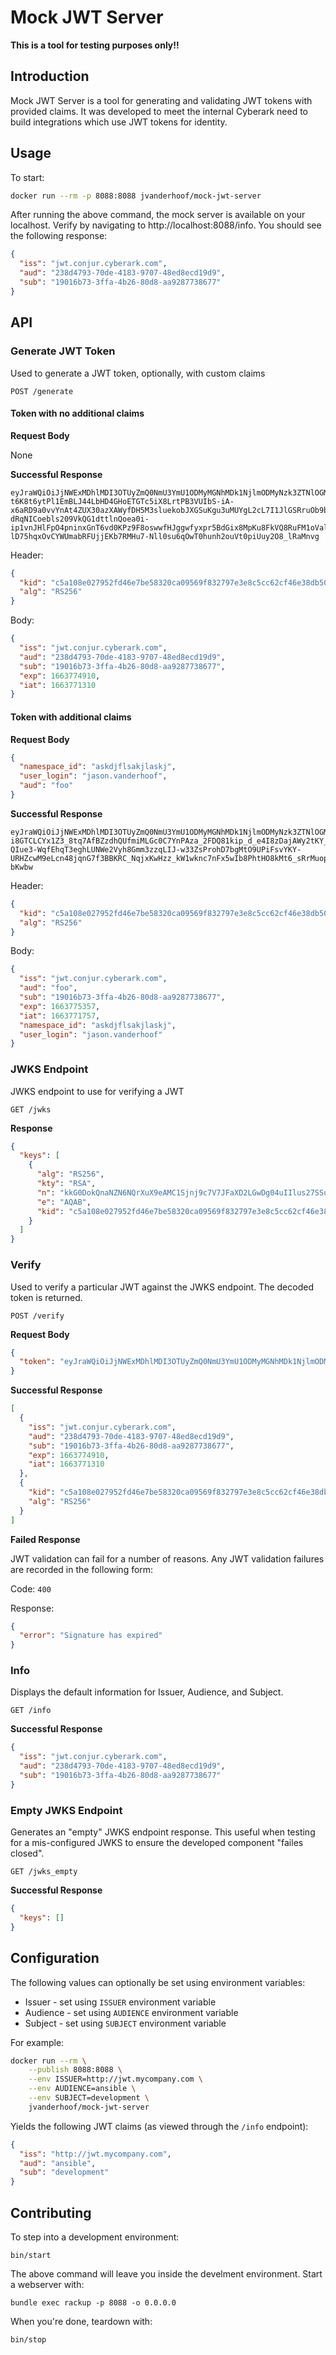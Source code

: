 # Mock JWT Server

**This is a tool for testing purposes only!!**

## Introduction

Mock JWT Server is a tool for generating and validating JWT tokens with provided claims. It was developed to meet the internal Cyberark need to build integrations which use JWT tokens for identity.

## Usage

To start:

```sh
docker run --rm -p 8088:8088 jvanderhoof/mock-jwt-server
```

After running the above command, the mock server is available on your localhost. Verify by navigating to http://localhost:8088/info. You should see the following response:

```json
{
  "iss": "jwt.conjur.cyberark.com",
  "aud": "238d4793-70de-4183-9707-48ed8ecd19d9",
  "sub": "19016b73-3ffa-4b26-80d8-aa9287738677"
}
```

## API

### Generate JWT Token

Used to generate a JWT token, optionally, with custom claims

`POST /generate`

#### Token with no additional claims

**Request Body**

None

**Successful Response**

```
eyJraWQiOiJjNWExMDhlMDI3OTUyZmQ0NmU3YmU1ODMyMGNhMDk1NjlmODMyNzk3ZTNlOGM1Y2M2MmNmNDZlMzhkYjUwOTFmIiwiYWxnIjoiUlMyNTYifQ.eyJpc3MiOiJqd3QuY29uanVyLmN5YmVyYXJrLmNvbSIsImF1ZCI6IjIzOGQ0NzkzLTcwZGUtNDE4My05NzA3LTQ4ZWQ4ZWNkMTlkOSIsInN1YiI6IjE5MDE2YjczLTNmZmEtNGIyNi04MGQ4LWFhOTI4NzczODY3NyIsImV4cCI6MTY2Mzc3NDkxMCwiaWF0IjoxNjYzNzcxMzEwfQ.Qtt-t6K8t6ytPl1EmBLJ44LbHD4GHoETGTc5iX8LrtPB3VUIbS-iA-x6aRD9a0vvYnAt4ZUX30azXAWyfDH5M3sluekobJXGSuKgu3uMUYgL2cL7I1JlGSRruOb9bYVyFwgvaUiaRm7cHyx74IQ-dRqNICoebls209VkQG1dttlnQoea0i-ip1vnJHlFpO4pninxGnT6vd0KPz9F8oswwfHJggwfyxpr5BdGix8MpKu8FkVQ8RuFM1oValPYjHZuCX_0znhFLoPsHuRD-lD75hqxOvCYWUmabRFUjjEKb7RMHu7-Nll0su6qOwT0hunh2ouVt0piUuy2O8_lRaMnvg
```

Header:

```json
{
  "kid": "c5a108e027952fd46e7be58320ca09569f832797e3e8c5cc62cf46e38db5091f",
  "alg": "RS256"
}
```

Body:

```json
{
  "iss": "jwt.conjur.cyberark.com",
  "aud": "238d4793-70de-4183-9707-48ed8ecd19d9",
  "sub": "19016b73-3ffa-4b26-80d8-aa9287738677",
  "exp": 1663774910,
  "iat": 1663771310
}
```

#### Token with additional claims

**Request Body**

```json
{
  "namespace_id": "askdjflsakjlaskj",
  "user_login": "jason.vanderhoof",
  "aud": "foo"
}
```

**Successful Response**

```
eyJraWQiOiJjNWExMDhlMDI3OTUyZmQ0NmU3YmU1ODMyMGNhMDk1NjlmODMyNzk3ZTNlOGM1Y2M2MmNmNDZlMzhkYjUwOTFmIiwiYWxnIjoiUlMyNTYifQ.eyJpc3MiOiJqd3QuY29uanVyLmN5YmVyYXJrLmNvbSIsImF1ZCI6IjIzOGQ0NzkzLTcwZGUtNDE4My05NzA3LTQ4ZWQ4ZWNkMTlkOSIsInN1YiI6IjE5MDE2YjczLTNmZmEtNGIyNi04MGQ4LWFhOTI4NzczODY3NyIsImV4cCI6MTY2Mzc3NTM1NywiaWF0IjoxNjYzNzcxNzU3LCJuYW1lc3BhY2VfaWQiOiJhc2tkamZsc2Framxhc2tqIiwidXNlcl9sb2dpbiI6Imphc29uLnZhbmRlcmhvb2YiLCJhdWQiOiJmb28ifQ.Mt24egRpuY0sDhiQppok_n-i8GTCLCYx1Z3_8tq7AfBZzdhQUfmiMLGc0C7YnPAza_2FDQ81kip_d_e4I8zDajAWy2tKY_hibigFB2X9V4J8bbK9qwDhvsw7z_uyIQQHloFhO-QIue3-WqfEhqT3eghLUNWe2Vyh8Gmm3zzqLIJ-w33ZsProhD7bgMtO9UPiFsvYKY-URHZcwM9eLcn48jqnG7f3BBKRC_NqjxKwHzz_kW1wknc7nFx5wIb8PhtHO8kMt6_sRrMuop5e0_USoozy9PUmHPeF9WQMKlMIfBMaIZb7c4oRPmdQd_QtCII8EqFMlG4kHWzKquB8-bKwbw
```

Header:

```json
{
  "kid": "c5a108e027952fd46e7be58320ca09569f832797e3e8c5cc62cf46e38db5091f",
  "alg": "RS256"
}
```

Body:

```json
{
  "iss": "jwt.conjur.cyberark.com",
  "aud": "foo",
  "sub": "19016b73-3ffa-4b26-80d8-aa9287738677",
  "exp": 1663775357,
  "iat": 1663771757,
  "namespace_id": "askdjflsakjlaskj",
  "user_login": "jason.vanderhoof"
}
```

### JWKS Endpoint

JWKS endpoint to use for verifying a JWT

`GET /jwks`

**Response**

```json
{
  "keys": [
    {
      "alg": "RS256",
      "kty": "RSA",
      "n": "kkG0DokQnaNZN6NQrXuX9eAMC1Sjnj9c7V7JFaXD2LGwDg04uIIlus27SSubLkup4Q-R_YypmecNH8L39rBF9kD6_igodtT2KhuS2wX6xyliQsVHOxVI7T8zaUwxKsNvbLnGyx3x9ND5CftProUXlCqrTCivs3kDk01jDJ0YZO0VgeLXR7hixElKlwMZRv_U9dsNdMn1hoWZ1tJFteOgMyhPTkYvYT8ojz90kf4k0DXt_pE9r8w8ECWnqQx59Vsze4EY94f10wqJv-f2kX9cAPJuoLeDdrFzghPBJ25sEEgbWvxFrX94CzhMOKRr5-xuHTwZkQYMHEPV2eNegkro8Q",
      "e": "AQAB",
      "kid": "c5a108e027952fd46e7be58320ca09569f832797e3e8c5cc62cf46e38db5091f"
    }
  ]
}
```

### Verify

Used to verify a particular JWT against the JWKS endpoint. The decoded token is returned.

`POST /verify`

**Request Body**

```json
{
  "token": "eyJraWQiOiJjNWExMDhlMDI3OTUyZmQ0NmU3YmU1ODMyMGNhMDk1NjlmODMyNzk3ZTNlOGM1Y2M2MmNmNDZlMzhkYjUwOTFmIiwiYWxnIjoiUlMyNTYifQ.eyJpc3MiOiJqd3QuY29uanVyLmN5YmVyYXJrLmNvbSIsImF1ZCI6IjIzOGQ0NzkzLTcwZGUtNDE4My05NzA3LTQ4ZWQ4ZWNkMTlkOSIsInN1YiI6IjE5MDE2YjczLTNmZmEtNGIyNi04MGQ4LWFhOTI4NzczODY3NyIsImV4cCI6MTY2Mzc3NDkxMCwiaWF0IjoxNjYzNzcxMzEwfQ.Qtt-t6K8t6ytPl1EmBLJ44LbHD4GHoETGTc5iX8LrtPB3VUIbS-iA-x6aRD9a0vvYnAt4ZUX30azXAWyfDH5M3sluekobJXGSuKgu3uMUYgL2cL7I1JlGSRruOb9bYVyFwgvaUiaRm7cHyx74IQ-dRqNICoebls209VkQG1dttlnQoea0i-ip1vnJHlFpO4pninxGnT6vd0KPz9F8oswwfHJggwfyxpr5BdGix8MpKu8FkVQ8RuFM1oValPYjHZuCX_0znhFLoPsHuRD-lD75hqxOvCYWUmabRFUjjEKb7RMHu7-Nll0su6qOwT0hunh2ouVt0piUuy2O8_lRaMnvg"
}
```

**Successful Response**

```json
[
  {
    "iss": "jwt.conjur.cyberark.com",
    "aud": "238d4793-70de-4183-9707-48ed8ecd19d9",
    "sub": "19016b73-3ffa-4b26-80d8-aa9287738677",
    "exp": 1663774910,
    "iat": 1663771310
  },
  {
    "kid": "c5a108e027952fd46e7be58320ca09569f832797e3e8c5cc62cf46e38db5091f",
    "alg": "RS256"
  }
]
```

**Failed Response**

JWT validation can fail for a number of reasons. Any JWT validation failures are recorded in the following form:

Code: `400`

Response:

```json
{
  "error": "Signature has expired"
}
```

### Info

Displays the default information for Issuer, Audience, and Subject.

`GET /info`

**Successful Response**

```json
{
  "iss": "jwt.conjur.cyberark.com",
  "aud": "238d4793-70de-4183-9707-48ed8ecd19d9",
  "sub": "19016b73-3ffa-4b26-80d8-aa9287738677"
}
```

### Empty JWKS Endpoint

Generates an "empty" JWKS endpoint response. This useful when testing for a mis-configured JWKS to ensure the developed component "failes closed".

`GET /jwks_empty`

**Successful Response**

```json
{
  "keys": []
}
```

## Configuration

The following values can optionally be set using environment variables:

- Issuer - set using `ISSUER` environment variable
- Audience - set using `AUDIENCE` environment variable
- Subject - set using `SUBJECT` environment variable

For example:

```sh
docker run --rm \
    --publish 8088:8088 \
    --env ISSUER=http://jwt.mycompany.com \
    --env AUDIENCE=ansible \
    --env SUBJECT=development \
    jvanderhoof/mock-jwt-server
```

Yields the following JWT claims (as viewed through the `/info` endpoint):

```json
{
  "iss": "http://jwt.mycompany.com",
  "aud": "ansible",
  "sub": "development"
}
```

## Contributing

To step into a development environment:

```
bin/start
```

The above command will leave you inside the develment environment. Start a webserver with:

```
bundle exec rackup -p 8088 -o 0.0.0.0
```

When you're done, teardown with:

```
bin/stop
```
